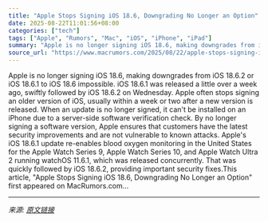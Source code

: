 ```yaml
---
title: "Apple Stops Signing iOS 18.6, Downgrading No Longer an Option"
date: 2025-08-22T11:01:56+08:00
categories: ["tech"]
tags: ["Apple", "Rumors", "Mac", "iOS", "iPhone", "iPad"]
summary: "Apple is no longer signing iOS 18.6, making downgrades from iOS 18.6.2 or iOS 18.6.1 to iOS 18.6 impossible. iOS 18.6.1 was released a little over a week ago, swiftly followed by iOS 18.6.2 on Wednesd"
source_url: "https://www.macrumors.com/2025/08/22/apple-stops-signing-ios-18-6/"
---
```


Apple is no longer signing iOS 18.6, making downgrades from iOS 18.6.2 or iOS 18.6.1 to iOS 18.6 impossible. iOS 18.6.1 was released a little over a week ago, swiftly followed by iOS 18.6.2 on Wednesday. Apple often stops signing an older version of iOS, usually within a week or two after a new version is released. When an update is no longer signed, it can't be installed on an ‌iPhone‌ due to a server-side software verification check. By no longer signing a software version, Apple ensures that customers have the latest security improvements and are not vulnerable to known attacks. Apple's iOS 18.6.1 update re-enables blood oxygen monitoring in the United States for the Apple Watch Series 9, Apple Watch Series 10, and Apple Watch Ultra 2 running watchOS 11.6.1, which was released concurrently. That was quickly followed by iOS 18.6.2, providing important security fixes.This article, &quot;Apple Stops Signing iOS 18.6, Downgrading No Longer an Option&quot; first appeared on MacRumors.com...

---

*来源: [原文链接](https://www.macrumors.com/2025/08/22/apple-stops-signing-ios-18-6/)*
